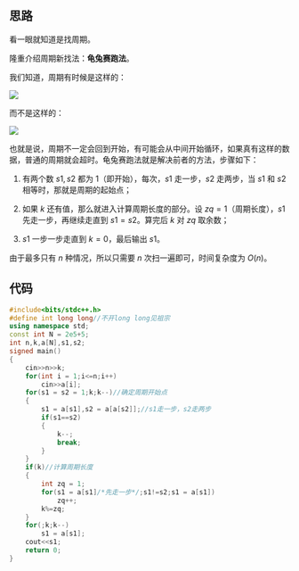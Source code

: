 ## 思路

看一眼就知道是找周期。

隆重介绍周期新找法：**龟兔赛跑法**。

我们知道，周期有时候是这样的：

![](https://cdn.luogu.com.cn/upload/image_hosting/isl70mda.png)

而不是这样的：

![](https://cdn.luogu.com.cn/upload/image_hosting/cn016ez5.png)

也就是说，周期不一定会回到开始，有可能会从中间开始循环，如果真有这样的数据，普通的周期就会超时。龟兔赛跑法就是解决前者的方法，步骤如下：

1. 有两个数 $s1,s2$ 都为 $1$（即开始），每次，$s1$ 走一步，$s2$ 走两步，当 $s1$ 和 $s2$ 相等时，那就是周期的起始点；

2. 如果 $k$ 还有值，那么就进入计算周期长度的部分。设 $zq=1$（周期长度），$s1$ 先走一步，再继续走直到 $s1=s2$。算完后 $k$ 对 $zq$ 取余数；

3. $s1$ 一步一步走直到 $k=0$，最后输出 $s1$。

由于最多只有 $n$ 种情况，所以只需要 $n$ 次扫一遍即可，时间复杂度为 $O(n)$。

## 代码

```cpp
#include<bits/stdc++.h>
#define int long long//不开long long见祖宗
using namespace std;
const int N = 2e5+5;
int n,k,a[N],s1,s2;
signed main()
{
	cin>>n>>k;
	for(int i = 1;i<=n;i++)
		cin>>a[i];
	for(s1 = s2 = 1;k;k--)//确定周期开始点
	{
		s1 = a[s1],s2 = a[a[s2]];//s1走一步，s2走两步
		if(s1==s2)
		{
			k--;
			break;
		}
	}
	if(k)//计算周期长度
	{
		int zq = 1;
		for(s1 = a[s1]/*先走一步*/;s1!=s2;s1 = a[s1])
			zq++;
		k%=zq;
	}
	for(;k;k--)
		s1 = a[s1];
	cout<<s1;
	return 0;
}
```

